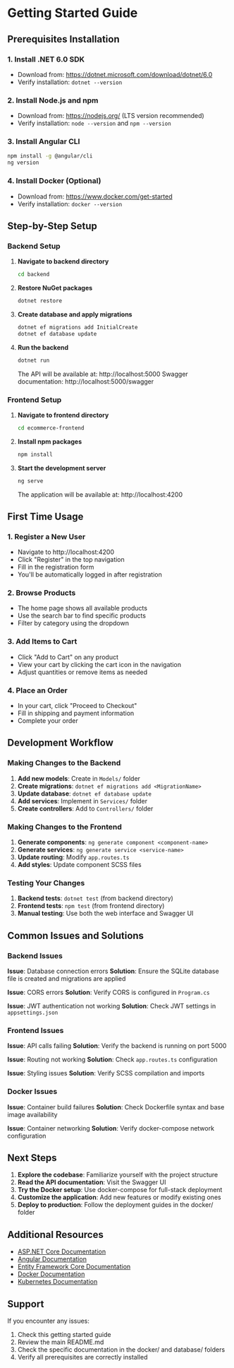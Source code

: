 # Getting Started Guide

## Prerequisites Installation

### 1. Install .NET 6.0 SDK
- Download from: https://dotnet.microsoft.com/download/dotnet/6.0
- Verify installation: `dotnet --version`

### 2. Install Node.js and npm
- Download from: https://nodejs.org/ (LTS version recommended)
- Verify installation: `node --version` and `npm --version`

### 3. Install Angular CLI
```bash
npm install -g @angular/cli
ng version
```

### 4. Install Docker (Optional)
- Download from: https://www.docker.com/get-started
- Verify installation: `docker --version`

## Step-by-Step Setup

### Backend Setup

1. **Navigate to backend directory**
   ```bash
   cd backend
   ```

2. **Restore NuGet packages**
   ```bash
   dotnet restore
   ```

3. **Create database and apply migrations**
   ```bash
   dotnet ef migrations add InitialCreate
   dotnet ef database update
   ```

4. **Run the backend**
   ```bash
   dotnet run
   ```
   
   The API will be available at: http://localhost:5000
   Swagger documentation: http://localhost:5000/swagger

### Frontend Setup

1. **Navigate to frontend directory**
   ```bash
   cd ecommerce-frontend
   ```

2. **Install npm packages**
   ```bash
   npm install
   ```

3. **Start the development server**
   ```bash
   ng serve
   ```
   
   The application will be available at: http://localhost:4200

## First Time Usage

### 1. Register a New User
- Navigate to http://localhost:4200
- Click "Register" in the top navigation
- Fill in the registration form
- You'll be automatically logged in after registration

### 2. Browse Products
- The home page shows all available products
- Use the search bar to find specific products
- Filter by category using the dropdown

### 3. Add Items to Cart
- Click "Add to Cart" on any product
- View your cart by clicking the cart icon in the navigation
- Adjust quantities or remove items as needed

### 4. Place an Order
- In your cart, click "Proceed to Checkout"
- Fill in shipping and payment information
- Complete your order

## Development Workflow

### Making Changes to the Backend

1. **Add new models**: Create in `Models/` folder
2. **Create migrations**: `dotnet ef migrations add <MigrationName>`
3. **Update database**: `dotnet ef database update`
4. **Add services**: Implement in `Services/` folder
5. **Create controllers**: Add to `Controllers/` folder

### Making Changes to the Frontend

1. **Generate components**: `ng generate component <component-name>`
2. **Generate services**: `ng generate service <service-name>`
3. **Update routing**: Modify `app.routes.ts`
4. **Add styles**: Update component SCSS files

### Testing Your Changes

1. **Backend tests**: `dotnet test` (from backend directory)
2. **Frontend tests**: `npm test` (from frontend directory)
3. **Manual testing**: Use both the web interface and Swagger UI

## Common Issues and Solutions

### Backend Issues

**Issue**: Database connection errors
**Solution**: Ensure the SQLite database file is created and migrations are applied

**Issue**: CORS errors
**Solution**: Verify CORS is configured in `Program.cs`

**Issue**: JWT authentication not working
**Solution**: Check JWT settings in `appsettings.json`

### Frontend Issues

**Issue**: API calls failing
**Solution**: Verify the backend is running on port 5000

**Issue**: Routing not working
**Solution**: Check `app.routes.ts` configuration

**Issue**: Styling issues
**Solution**: Verify SCSS compilation and imports

### Docker Issues

**Issue**: Container build failures
**Solution**: Check Dockerfile syntax and base image availability

**Issue**: Container networking
**Solution**: Verify docker-compose network configuration

## Next Steps

1. **Explore the codebase**: Familiarize yourself with the project structure
2. **Read the API documentation**: Visit the Swagger UI
3. **Try the Docker setup**: Use docker-compose for full-stack deployment
4. **Customize the application**: Add new features or modify existing ones
5. **Deploy to production**: Follow the deployment guides in the docker/ folder

## Additional Resources

- [ASP.NET Core Documentation](https://docs.microsoft.com/en-us/aspnet/core/)
- [Angular Documentation](https://angular.io/docs)
- [Entity Framework Core Documentation](https://docs.microsoft.com/en-us/ef/core/)
- [Docker Documentation](https://docs.docker.com/)
- [Kubernetes Documentation](https://kubernetes.io/docs/)

## Support

If you encounter any issues:
1. Check this getting started guide
2. Review the main README.md
3. Check the specific documentation in the docker/ and database/ folders
4. Verify all prerequisites are correctly installed

